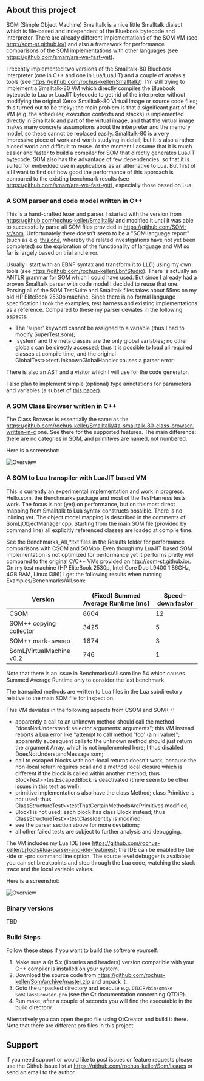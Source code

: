 ## About this project

SOM (Simple Object Machine) Smalltalk is a nice little Smalltalk dialect which is file-based and independent of the Bluebook bytecode and interpreter. There are already different implementations of the SOM VM (see http://som-st.github.io/) and also a framework for performance comparisons of the SOM implementations with other languages (see https://github.com/smarr/are-we-fast-yet). 

I recently implemented two versions of the Smalltalk-80 Bluebook interpreter (one in C++ and one in Lua/LuaJIT) and a couple of analysis tools (see https://github.com/rochus-keller/Smalltalk/). I'm still trying to implement a Smalltalk-80 VM which directly compiles the Bluebook bytecode to Lua or LuaJIT bytecode to get rid of the interpreter without modifying the original Xerox Smalltalk-80 Virtual Image or source code files; this turned out to be tricky; the main problem is that a significant part of the VM (e.g. the scheduler, execution contexts and stacks) is implemented directly in Smalltalk and part of the virtual image, and that the virtual image makes many concrete assumptions about the interpreter and the memory model, so these cannot be replaced easily. Smalltalk-80 is a very impressive piece of work and worth studying in detail; but it is also a rather closed world and difficult to reuse. At the moment I assume that it is much easier and faster to build a compiler for SOM that directly generates LuaJIT bytecode. SOM also has the advantage of few dependencies, so that it is suited for embedded use in applications as an alternative to Lua. But first of all I want to find out how good the performance of this approach is compared to the existing benchmark results (see https://github.com/smarr/are-we-fast-yet), especially those based on Lua.


### A SOM parser and code model written in C++

This is a hand-crafted lexer and parser. I started with the version from https://github.com/rochus-keller/Smalltalk/ and modified it until it was able to successfully parse all SOM files provided in https://github.com/SOM-st/som. Unfortunately there doesn't seem to be a "SOM language report" (such as e.g. [this one](https://people.inf.ethz.ch/wirth/Oberon/Oberon07.Report.pdf), whereby the related investigations have not yet been completed) so the exploration of the functionality of language and VM so far is largely based on trial and error.

Usually I start with an EBNF syntax and transform it to LL(1) using my own tools (see https://github.com/rochus-keller/EbnfStudio). There is actually an ANTLR grammar for SOM which I could have used. But since I already had a proven Smalltalk parser with code model I decided to reuse that one. Parsing all of the SOM TestSuite and Smalltalk files takes about 55ms on my old HP EliteBook 2530p machine. Since there is no formal language specification I took the examples, test harness and existing implementations as a reference. Compared to these my parser deviates in the following aspects:

- The 'super' keyword cannot be assigned to a variable (thus I had to modify SuperTest.som);
- 'system' and the meta classes are the only global variables; no other globals can be directly accessed; thus it is possible to load all required classes at compile time, and the original GlobalTest>>testUnknownGlobalHandler causes a parser error;

There is also an AST and a visitor which I will use for the code generator.

I also plan to implement simple (optional) type annotations for parameters and variables (a subset of [this paper](https://www.sciencedirect.com/science/article/pii/S0167642313001445?via%3Dihub)).


### A SOM Class Browser written in C++

The Class Browser is essentially the same as the https://github.com/rochus-keller/Smalltalk/#a-smalltalk-80-class-browser-written-in-c one. See there for the supported features. The main difference: there are no categries in SOM, and primitives are named, not numbered.

Here is a screenshot:

![Overview](http://software.rochus-keller.info/screenshot_som_classbrowser_0.1.png)

### A SOM to Lua transpiler with LuaJIT based VM

This is currently an experimental implementation and work in progress. Hello.som, the Benchmarks package and most of the TestHarness tests work. The focus is not (yet) on performance, but on the most direct mapping from Smalltalk to Lua syntax constructs possible. There is no inlining yet. The object model mapping is described in the comments of SomLjObjectManager.cpp. Starting from the main SOM file (provided by command line) all explicitly referenced classes are loaded at compile time. 

See the Benchmarks_All_*.txt files in the Results folder for performance comparisons with CSOM and SOMpp. Even though my LuaJIT based SOM implementation is not optimized for performance yet it performs pretty well compared to the original C/C++ VMs provided on http://som-st.github.io/. On my test machine (HP EliteBook 2530p, Intel Core Duo L9400 1.86GHz, 4GB RAM, Linux i386) I get the following results when running Examples/Benchmarks/All.som:

Version | (Fixed) Summed Average Runtime [ms] | Speed-down factor
--- | --- | ---
CSOM | 8604 | 12
SOM++ copying collector | 3425 | 5
SOM++ mark-sweep | 1874 | 3
SomLjVirtualMachine v0.2 | 746 | 1

Note that there is an issue in Benchmarks/All.som line 54 which causes Summed Average Runtime only to consider the last benchmark.

The transpiled methods are written to Lua files in the Lua subdirectory relative to the main SOM file for inspection. 

This VM deviates in the following aspects from CSOM and SOM++:

- apparently a call to an unknown method should call the method "doesNotUnderstand: selector arguments: arguments"; this VM instead reports a Lua error like "attempt to call method 'foo' (a nil value)"; apparently subsequent calls to the unknown method should just return the argument Array, which is not implemented here; I thus disabled DoesNotUnderstandMessage.som;
- call to escaped blocks with non-local returns doesn't work, because the non-local return requires pcall and a method local closure which is different if the block is called within another method; thus BlockTest>>testEscapedBlock is deactivated (there seem to be other issues in this test as well);
- primitive implementations also have the class Method; class Primitive is not used; thus ClassStructureTest>>testThatCertainMethodsArePrimitives modified;
- Block1 is not used; each block has class Block instead; thus ClassStructureTest>>testClassIdentity is modified;
- see the parser section above for more deviations;
- all other failed tests are subject to further analysis and debugging.


The VM includes my Lua IDE (see https://github.com/rochus-keller/LjTools#lua-parser-and-ide-features); the IDE can be enabled by the -ide or -pro command line option. The source level debugger is available; you can set breakpoints and step through the Lua code, watching the stack trace and the local variable values.

Here is a screenshot:

![Overview](http://software.rochus-keller.info/screenshot_som_lua_vm_ide_0.1)


### Binary versions

TBD

### Build Steps

Follow these steps if you want to build the software yourself:

1. Make sure a Qt 5.x (libraries and headers) version compatible with your C++ compiler is installed on your system.
1. Download the source code from https://github.com/rochus-keller/Som/archive/master.zip and unpack it.
1. Goto the unpacked directory and execute e.g. `QTDIR/bin/qmake SomClassBrowser.pro` (see the Qt documentation concerning QTDIR).
1. Run make; after a couple of seconds you will find the executable in the build directory.

Alternatively you can open the pro file using QtCreator and build it there. Note that there are different pro files in this project.

## Support

If you need support or would like to post issues or feature requests please use the Github issue list at https://github.com/rochus-keller/Som/issues or send an email to the author.



 
